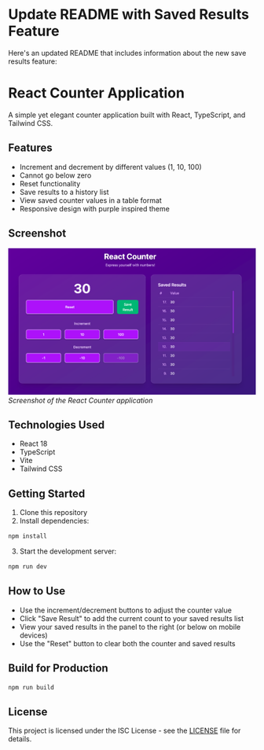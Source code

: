 # Update README with Saved Results Feature

Here's an updated README that includes information about the new save results feature:

# React Counter Application

A simple yet elegant counter application built with React, TypeScript, and Tailwind CSS.

## Features

- Increment and decrement by different values (1, 10, 100)
- Cannot go below zero
- Reset functionality
- Save results to a history list
- View saved counter values in a table format
- Responsive design with purple inspired theme

## Screenshot

![React Counter App Screenshot](./screenshot.png)
*Screenshot of the React Counter application*

## Technologies Used

- React 18
- TypeScript
- Vite
- Tailwind CSS

## Getting Started

1. Clone this repository
2. Install dependencies:

```sh
npm install
```

3. Start the development server:

```sh
npm run dev
```

## How to Use

- Use the increment/decrement buttons to adjust the counter value
- Click "Save Result" to add the current count to your saved results list
- View your saved results in the panel to the right (or below on mobile devices)
- Use the "Reset" button to clear both the counter and saved results

## Build for Production

```sh
npm run build
```

## License

This project is licensed under the ISC License - see the [LICENSE](./LICENSE) file for details.
